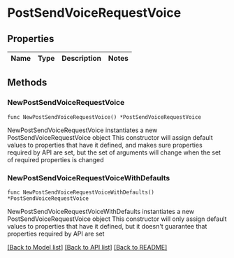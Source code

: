 # PostSendVoiceRequestVoice

## Properties

Name | Type | Description | Notes
------------ | ------------- | ------------- | -------------

## Methods

### NewPostSendVoiceRequestVoice

`func NewPostSendVoiceRequestVoice() *PostSendVoiceRequestVoice`

NewPostSendVoiceRequestVoice instantiates a new PostSendVoiceRequestVoice object
This constructor will assign default values to properties that have it defined,
and makes sure properties required by API are set, but the set of arguments
will change when the set of required properties is changed

### NewPostSendVoiceRequestVoiceWithDefaults

`func NewPostSendVoiceRequestVoiceWithDefaults() *PostSendVoiceRequestVoice`

NewPostSendVoiceRequestVoiceWithDefaults instantiates a new PostSendVoiceRequestVoice object
This constructor will only assign default values to properties that have it defined,
but it doesn't guarantee that properties required by API are set


[[Back to Model list]](../README.md#documentation-for-models) [[Back to API list]](../README.md#documentation-for-api-endpoints) [[Back to README]](../README.md)


